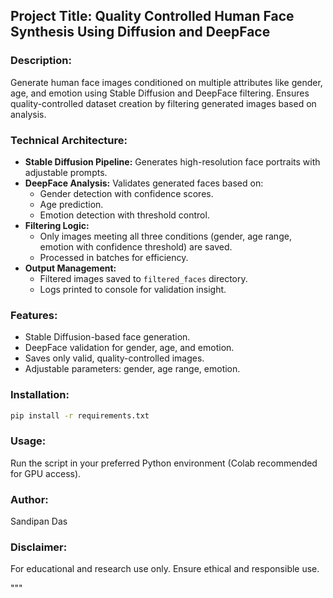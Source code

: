 
## Project Title: Quality Controlled Human Face Synthesis Using Diffusion and DeepFace

### Description:
Generate human face images conditioned on multiple attributes like gender, age, and emotion using Stable Diffusion and DeepFace filtering. Ensures quality-controlled dataset creation by filtering generated images based on analysis.

### Technical Architecture:
- **Stable Diffusion Pipeline:** Generates high-resolution face portraits with adjustable prompts.
- **DeepFace Analysis:** Validates generated faces based on:
  - Gender detection with confidence scores.
  - Age prediction.
  - Emotion detection with threshold control.
- **Filtering Logic:**
  - Only images meeting all three conditions (gender, age range, emotion with confidence threshold) are saved.
  - Processed in batches for efficiency.
- **Output Management:**
  - Filtered images saved to `filtered_faces` directory.
  - Logs printed to console for validation insight.

### Features:
- Stable Diffusion-based face generation.
- DeepFace validation for gender, age, and emotion.
- Saves only valid, quality-controlled images.
- Adjustable parameters: gender, age range, emotion.

### Installation:
```bash
pip install -r requirements.txt
```

### Usage:
Run the script in your preferred Python environment (Colab recommended for GPU access).

### Author:
Sandipan Das

### Disclaimer:
For educational and research use only. Ensure ethical and responsible use.

"""
